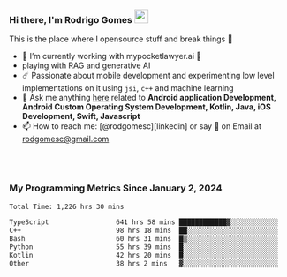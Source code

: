 
### Hi there, I'm Rodrigo Gomes <img src="https://media.giphy.com/media/hvRJCLFzcasrR4ia7z/giphy.gif" width="25px">
This is the place where I opensource stuff and break things 🤣
- 🔭 I’m currently working with mypocketlawyer.ai 💜
- playing with RAG and generative AI
- ☄️ Passionate about mobile development and experimenting low level implementations on it using `jsi`, `c++` and machine learning
- 💬 Ask me anything [here](https://github.com/rodgomesc/rodgomesc/issues) related to <b>Android application Development, Android Custom Operating System Development, Kotlin, Java, iOS Development, Swift, Javascript</b>
- 📫 How to reach me: [@rodgomesc][linkedin] or say 👋 on Email at [rodgomesc@gmail.com](mailto:rodgomesc@gmail.com)


<br/>

<!-- 
<picture>
  <img src="/github-metrics.svg" alt="Metrics">
</picture>
-->

</br>

### My Programming Metrics Since January 2, 2024 


<!--START_SECTION:waka-->

```txt
Total Time: 1,226 hrs 30 mins

TypeScript                 641 hrs 58 mins ████████████▓░░░░░░░░░░░░   50.77 %
C++                        98 hrs 18 mins  ██░░░░░░░░░░░░░░░░░░░░░░░   07.77 %
Bash                       60 hrs 31 mins  █▒░░░░░░░░░░░░░░░░░░░░░░░   04.79 %
Python                     55 hrs 39 mins  █░░░░░░░░░░░░░░░░░░░░░░░░   04.40 %
Kotlin                     42 hrs 20 mins  █░░░░░░░░░░░░░░░░░░░░░░░░   03.35 %
Other                      38 hrs 2 mins   ▓░░░░░░░░░░░░░░░░░░░░░░░░   03.01 %
```

<!--END_SECTION:waka-->
